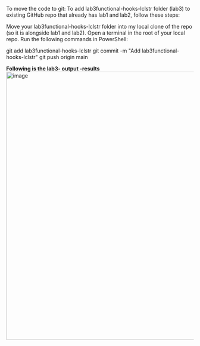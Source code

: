 To move the code to git:
To add   lab3functional-hooks-lclstr folder (lab3) to   existing GitHub repo that already has lab1 and lab2, follow these steps:

Move your lab3functional-hooks-lclstr folder into my local clone of the repo (so it is alongside lab1 and lab2).
Open a terminal in the root of your local repo.
Run the following commands in PowerShell:

git add lab3functional-hooks-lclstr
git commit -m "Add lab3functional-hooks-lclstr"
git push origin main

**Following is the lab3- output -results**
<img width="1106" height="719" alt="image" src="https://github.com/user-attachments/assets/14e2b454-1a25-44ef-83bc-9dcd9380dfad" />
